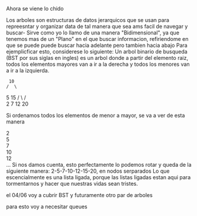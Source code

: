 Ahora se viene lo chido

Los arboles son estructuras de datos jerarquicos que se usan para repreesntar y organizar data de tal manera que sea ams facil de navegar y buscar-
Sirve como yo lo llamo de una manera "Bidimensional", ya que tenemos mas de un "Plano" en el que buscar informacion, refiriendome en que se puede puede buscar hacia adelante pero tambien hacia abajo
Para ejemplicficar esto, considerese lo siguiente: Un arbol binario de busqueda (BST por sus siglas en ingles) es un arbol donde a partir del elemento raiz, todos los elementos mayores van a ir a la derecha y todos los menores van a ir a la izquierda.

     10
    /  \
   5    15
  / \   / \
 2   7 12 20

Si ordenamos todos los elementos de menor a mayor, se va a ver de esta manera

2
 \
  5
   \
    7
     \
      10
       \
        12
         \
          ...
Si nos damos cuenta, esto perfectamente lo podemos rotar y queda de la siguiente manera:
2-5-7-10-12-15-20, en nodos serparados
Lo que escencialmente es una lista ligada, porque las listas ligadas estan aqui para tormentarnos y hacer que nuestras vidas sean tristes.

el 04/06 voy a cubrir BST y futuramente otro par de arboles

para esto voy a necesitar queues
